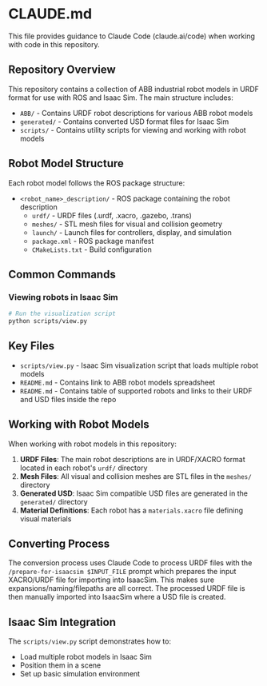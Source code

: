 # CLAUDE.md

This file provides guidance to Claude Code (claude.ai/code) when working with code in this repository.

## Repository Overview

This repository contains a collection of ABB industrial robot models in URDF format for use with ROS and Isaac Sim. The main structure includes:

- `ABB/` - Contains URDF robot descriptions for various ABB robot models
- `generated/` - Contains converted USD format files for Isaac Sim
- `scripts/` - Contains utility scripts for viewing and working with robot models

## Robot Model Structure

Each robot model follows the ROS package structure:
- `<robot_name>_description/` - ROS package containing the robot description
  - `urdf/` - URDF files (.urdf, .xacro, .gazebo, .trans)
  - `meshes/` - STL mesh files for visual and collision geometry
  - `launch/` - Launch files for controllers, display, and simulation
  - `package.xml` - ROS package manifest
  - `CMakeLists.txt` - Build configuration

## Common Commands

### Viewing robots in Isaac Sim
```bash
# Run the visualization script
python scripts/view.py
```

## Key Files

- `scripts/view.py` - Isaac Sim visualization script that loads multiple robot models
- `README.md` - Contains link to ABB robot models spreadsheet
- `README.md` - Contains table of supported robots and links to their URDF and USD files inside the repo

## Working with Robot Models

When working with robot models in this repository:

1. **URDF Files**: The main robot descriptions are in URDF/XACRO format located in each robot's `urdf/` directory
2. **Mesh Files**: All visual and collision meshes are STL files in the `meshes/` directory
3. **Generated USD**: Isaac Sim compatible USD files are generated in the `generated/` directory
4. **Material Definitions**: Each robot has a `materials.xacro` file defining visual materials

## Converting Process

The conversion process uses Claude Code to process URDF files with the `/prepare-for-isaacsim $INPUT_FILE` prompt which prepares
the input XACRO/URDF file for importing into IsaacSim. This makes sure expansions/naming/filepaths are all correct.
The processed URDF file is then manually imported into IsaacSim where a USD file is created.

## Isaac Sim Integration

The `scripts/view.py` script demonstrates how to:
- Load multiple robot models in Isaac Sim
- Position them in a scene
- Set up basic simulation environment
